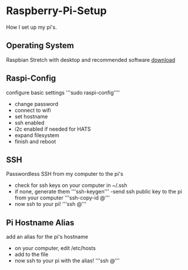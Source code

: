 # Raspberry-Pi-Setup
How I set up my pi's.

## Operating System
Raspbian Stretch with desktop and recommended software
[download](https://www.raspberrypi.org/downloads/raspbian/)

## Raspi-Config
configure basic settings
'''sudo raspi-config''''
- change password
- connect to wifi
- set hostname
- ssh enabled
- i2c enabled if needed for HATS
- expand filesystem
- finish and reboot

## SSH
Passwordless SSH from my computer to the pi's
- check for ssh keys on your computer in ~/.ssh
- if none, generate them
'''ssh-keygen'''
-send ssh public key to the pi from your computer
'''ssh-copy-id <PI-USERNAME>@<PI-IP-ADDRESS>'''
- now ssh to your pi!
'''ssh <PI-USERNAME>@<PI-IP-ADDRESS>'''

## Pi Hostname Alias
add an alias for the pi's hostname
- on your computer, edit /etc/hosts
- add <PI-IP-ADRESS> <ALIAS> to the file
- now ssh to your pi with the alias!
'''ssh <PI-USERNAME>@<ALIAS>'''
